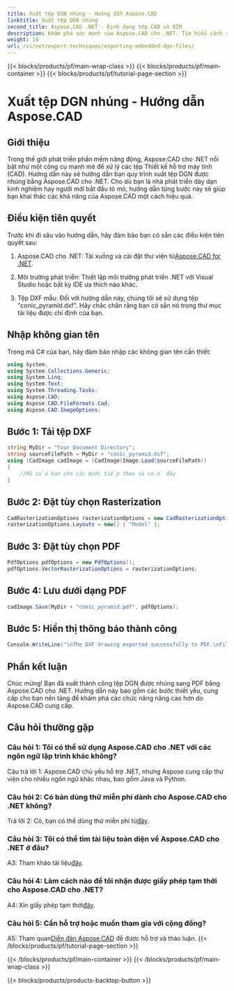```yaml
---
title: Xuất tệp DGN nhúng - Hướng dẫn Aspose.CAD
linktitle: Xuất tệp DGN nhúng
second_title: Aspose.CAD .NET - Định dạng tệp CAD và BIM
description: Khám phá sức mạnh của Aspose.CAD cho .NET. Tìm hiểu cách xuất các tệp DGN được nhúng sang PDF một cách dễ dàng với hướng dẫn từng bước này.
weight: 14
url: /vi/net/export-techniques/exporting-embedded-dgn-files/
---
```


{{< blocks/products/pf/main-wrap-class >}}
{{< blocks/products/pf/main-container >}}
{{< blocks/products/pf/tutorial-page-section >}}

# Xuất tệp DGN nhúng - Hướng dẫn Aspose.CAD

## Giới thiệu

Trong thế giới phát triển phần mềm năng động, Aspose.CAD cho .NET nổi bật như một công cụ mạnh mẽ để xử lý các tệp Thiết kế hỗ trợ máy tính (CAD). Hướng dẫn này sẽ hướng dẫn bạn quy trình xuất tệp DGN được nhúng bằng Aspose.CAD cho .NET. Cho dù bạn là nhà phát triển dày dạn kinh nghiệm hay người mới bắt đầu tò mò, hướng dẫn từng bước này sẽ giúp bạn khai thác các khả năng của Aspose.CAD một cách hiệu quả.

## Điều kiện tiên quyết

Trước khi đi sâu vào hướng dẫn, hãy đảm bảo bạn có sẵn các điều kiện tiên quyết sau:

1.  Aspose.CAD cho .NET: Tải xuống và cài đặt thư viện từ[Aspose.CAD for .NET](https://releases.aspose.com/cad/net/).

2. Môi trường phát triển: Thiết lập môi trường phát triển .NET với Visual Studio hoặc bất kỳ IDE ưa thích nào khác.

3. Tệp DXF mẫu: Đối với hướng dẫn này, chúng tôi sẽ sử dụng tệp "conic_pyramid.dxf". Hãy chắc chắn rằng bạn có sẵn nó trong thư mục tài liệu được chỉ định của bạn.

## Nhập không gian tên

Trong mã C# của bạn, hãy đảm bảo nhập các không gian tên cần thiết:

```csharp
using System;
using System.Collections.Generic;
using System.Linq;
using System.Text;
using System.Threading.Tasks;
using Aspose.CAD;
using Aspose.CAD.FileFormats.Cad;
using Aspose.CAD.ImageOptions;
```

## Bước 1: Tải tệp DXF

```csharp
string MyDir = "Your Document Directory";
string sourceFilePath = MyDir + "conic_pyramid.dxf";
using (CadImage cadImage = (CadImage)Image.Load(sourceFilePath))
{
    //Mã của bạn cho các bước tiếp theo sẽ có ở đây
}
```

## Bước 2: Đặt tùy chọn Rasterization

```csharp
CadRasterizationOptions rasterizationOptions = new CadRasterizationOptions();
rasterizationOptions.Layouts = new[] { "Model" };
```

## Bước 3: Đặt tùy chọn PDF

```csharp
PdfOptions pdfOptions = new PdfOptions();
pdfOptions.VectorRasterizationOptions = rasterizationOptions;
```

## Bước 4: Lưu dưới dạng PDF

```csharp
cadImage.Save(MyDir + "conic_pyramid.pdf", pdfOptions);
```

## Bước 5: Hiển thị thông báo thành công

```csharp
Console.WriteLine("\nThe DXF drawing exported successfully to PDF.\nFile saved at " + MyDir);
```

## Phần kết luận

Chúc mừng! Bạn đã xuất thành công tệp DGN được nhúng sang PDF bằng Aspose.CAD cho .NET. Hướng dẫn này bao gồm các bước thiết yếu, cung cấp cho bạn nền tảng để khám phá các chức năng nâng cao hơn do Aspose.CAD cung cấp.

## Câu hỏi thường gặp

### Câu hỏi 1: Tôi có thể sử dụng Aspose.CAD cho .NET với các ngôn ngữ lập trình khác không?

Câu trả lời 1: Aspose.CAD chủ yếu hỗ trợ .NET, nhưng Aspose cung cấp thư viện cho nhiều ngôn ngữ khác nhau, bao gồm Java và Python.

### Câu hỏi 2: Có bản dùng thử miễn phí dành cho Aspose.CAD cho .NET không?

 Trả lời 2: Có, bạn có thể dùng thử miễn phí từ[đây](https://releases.aspose.com/).

### Câu hỏi 3: Tôi có thể tìm tài liệu toàn diện về Aspose.CAD cho .NET ở đâu?

 A3: Tham khảo tài liệu[đây](https://reference.aspose.com/cad/net/).

### Câu hỏi 4: Làm cách nào để tôi nhận được giấy phép tạm thời cho Aspose.CAD cho .NET?

 A4: Xin giấy phép tạm thời[đây](https://purchase.aspose.com/temporary-license/).

### Câu hỏi 5: Cần hỗ trợ hoặc muốn tham gia với cộng đồng?

A5: Tham quan[Diễn đàn Aspose.CAD](https://forum.aspose.com/c/cad/19) để được hỗ trợ và thảo luận.
{{< /blocks/products/pf/tutorial-page-section >}}

{{< /blocks/products/pf/main-container >}}
{{< /blocks/products/pf/main-wrap-class >}}

{{< blocks/products/products-backtop-button >}}
